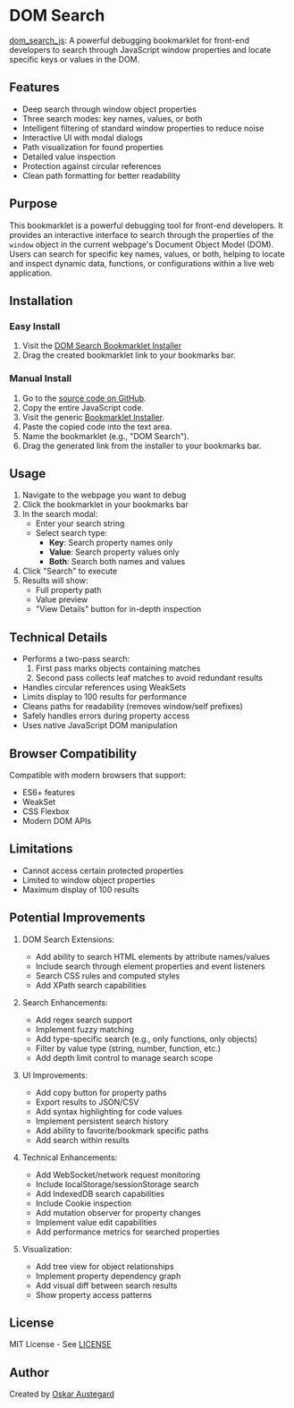 # DOM Search

[dom_search_js](dom_search.js): A powerful debugging bookmarklet for front-end developers to search through JavaScript window properties and locate specific keys or values in the DOM.

## Features

- Deep search through window object properties
- Three search modes: key names, values, or both
- Intelligent filtering of standard window properties to reduce noise
- Interactive UI with modal dialogs
- Path visualization for found properties
- Detailed value inspection
- Protection against circular references
- Clean path formatting for better readability

## Purpose

This bookmarklet is a powerful debugging tool for front-end developers. It provides an interactive interface to search through the properties of the `window` object in the current webpage's Document Object Model (DOM). Users can search for specific key names, values, or both, helping to locate and inspect dynamic data, functions, or configurations within a live web application.

## Installation

### Easy Install
1. Visit the [DOM Search Bookmarklet Installer](https://austegard.com/bookmarklet-installer.html?bookmarklet=dom_search.js)
2. Drag the created bookmarklet link to your bookmarks bar.

### Manual Install
1. Go to the [source code on GitHub](https://raw.githubusercontent.com/oaustegard/bookmarklets/refs/heads/main/dom_search.js).
2. Copy the entire JavaScript code.
3. Visit the generic [Bookmarklet Installer](https://austegard.com/bookmarklet-installer.html).
4. Paste the copied code into the text area.
5. Name the bookmarklet (e.g., "DOM Search").
6. Drag the generated link from the installer to your bookmarks bar.

## Usage

1. Navigate to the webpage you want to debug
2. Click the bookmarklet in your bookmarks bar
3. In the search modal:
   - Enter your search string
   - Select search type:
     - **Key**: Search property names only
     - **Value**: Search property values only
     - **Both**: Search both names and values
4. Click "Search" to execute
5. Results will show:
   - Full property path
   - Value preview
   - "View Details" button for in-depth inspection

## Technical Details

- Performs a two-pass search:
  1. First pass marks objects containing matches
  2. Second pass collects leaf matches to avoid redundant results
- Handles circular references using WeakSets
- Limits display to 100 results for performance
- Cleans paths for readability (removes window/self prefixes)
- Safely handles errors during property access
- Uses native JavaScript DOM manipulation

## Browser Compatibility

Compatible with modern browsers that support:
- ES6+ features
- WeakSet
- CSS Flexbox
- Modern DOM APIs

## Limitations

- Cannot access certain protected properties
- Limited to window object properties
- Maximum display of 100 results

## Potential Improvements

1. DOM Search Extensions:
   - Add ability to search HTML elements by attribute names/values
   - Include search through element properties and event listeners
   - Search CSS rules and computed styles
   - Add XPath search capabilities

2. Search Enhancements:
   - Add regex search support
   - Implement fuzzy matching
   - Add type-specific search (e.g., only functions, only objects)
   - Filter by value type (string, number, function, etc.)
   - Add depth limit control to manage search scope

3. UI Improvements:
   - Add copy button for property paths
   - Export results to JSON/CSV
   - Add syntax highlighting for code values
   - Implement persistent search history
   - Add ability to favorite/bookmark specific paths
   - Add search within results

4. Technical Enhancements:
   - Add WebSocket/network request monitoring
   - Include localStorage/sessionStorage search
   - Add IndexedDB search capabilities
   - Include Cookie inspection
   - Add mutation observer for property changes
   - Implement value edit capabilities
   - Add performance metrics for searched properties

5. Visualization:
   - Add tree view for object relationships
   - Implement property dependency graph
   - Add visual diff between search results
   - Show property access patterns

## License

MIT License - See [LICENSE](https://github.com/oaustegard/bookmarklets/blob/main/LICENSE)

## Author

Created by [Oskar Austegard](https://austegard.com)
